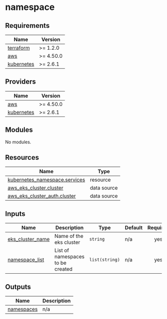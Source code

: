 # namespace

<!-- BEGINNING OF PRE-COMMIT-TERRAFORM DOCS HOOK -->
## Requirements

| Name | Version |
|------|---------|
| <a name="requirement_terraform"></a> [terraform](#requirement\_terraform) | >= 1.2.0 |
| <a name="requirement_aws"></a> [aws](#requirement\_aws) | >= 4.50.0 |
| <a name="requirement_kubernetes"></a> [kubernetes](#requirement\_kubernetes) | >= 2.6.1 |

## Providers

| Name | Version |
|------|---------|
| <a name="provider_aws"></a> [aws](#provider\_aws) | >= 4.50.0 |
| <a name="provider_kubernetes"></a> [kubernetes](#provider\_kubernetes) | >= 2.6.1 |

## Modules

No modules.

## Resources

| Name | Type |
|------|------|
| [kubernetes_namespace.services](https://registry.terraform.io/providers/hashicorp/kubernetes/latest/docs/resources/namespace) | resource |
| [aws_eks_cluster.cluster](https://registry.terraform.io/providers/hashicorp/aws/latest/docs/data-sources/eks_cluster) | data source |
| [aws_eks_cluster_auth.cluster](https://registry.terraform.io/providers/hashicorp/aws/latest/docs/data-sources/eks_cluster_auth) | data source |

## Inputs

| Name | Description | Type | Default | Required |
|------|-------------|------|---------|:--------:|
| <a name="input_eks_cluster_name"></a> [eks\_cluster\_name](#input\_eks\_cluster\_name) | Name of the eks cluster | `string` | n/a | yes |
| <a name="input_namespace_list"></a> [namespace\_list](#input\_namespace\_list) | List of namespaces to be created | `list(string)` | n/a | yes |

## Outputs

| Name | Description |
|------|-------------|
| <a name="output_namespaces"></a> [namespaces](#output\_namespaces) | n/a |
<!-- END OF PRE-COMMIT-TERRAFORM DOCS HOOK -->
